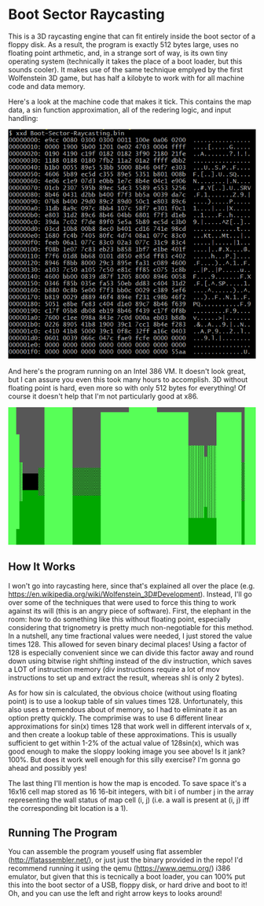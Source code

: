 # Boot Sector Raycasting

This is a 3D raycasting engine that can fit entirely inside the boot sector of a floppy disk. As a result, the program is exactly 512 bytes large, uses no floating point arthmetic, and, in a strange sort of way, is its own tiny operating system (technically it takes the place of a boot loader, but this sounds cooler). It makes use of the same technique emplyed by the first Wolfenstein 3D game, but has half a kilobyte to work with for all machine code and data memory.

Here's a look at the machine code that makes it tick. This contains the map data, a sin function approximation, all of the redering logic, and input handling:

![alt text](https://github.com/Chemist02/Boot-Sector-Raycasting/blob/main/images/data.png)

And here's the program running on an Intel 386 VM. It doesn't look great, but I can assure you even this took many hours to accomplish. 3D without floating point is hard, even more so with only 512 bytes for everything! Of course it doesn't help that I'm not particularly good at x86.

![alt text](https://github.com/Chemist02/Boot-Sector-Raycasting/blob/main/images/raycast.png)

## How It Works
I won't go into raycasting here, since that's explained all over the place (e.g. https://en.wikipedia.org/wiki/Wolfenstein_3D#Development). Instead, I'll go over some of the techniques that were used to force this thing to work against its will (this is an angry piece of software). First, the elephant in the room: how to do something like this without floating point, especially considering that trignometry is pretty much non-negotiable for this method. In a nutshell, any time fractional values were needed, I just stored the value times 128. This allowed for seven binary decimal places! Using a factor of 128 is especially convenient since we can divide this factor away and round down using bitwise right shifting instead of the div instruction, which saves a LOT of instruction memory (div instructions require a lot of mov instructions to set up and extract the result, whereas shl is only 2 bytes). 

As for how sin is calculated, the obvious choice (without using floating point) is to use a lookup table of sin values times 128. Unfortunately, this also uses a tremendous about of memory, so I had to eliminate it as an option pretty quickly. The comprimise was to use 6 different linear approximations for sin(x) times 128 that work well in different intervals of x, and then create a lookup table of these approximations. This is usually sufficient to get within 1-2% of the actual value of 128sin(x), which was good enough to make the sloppy looking image you see above! Is it jank? 100%. But does it work well enough for this silly exercise? I'm gonna go ahead and possibly yes! 

The last thing I'll mention is how the map is encoded. To save space it's a 16x16 cell map stored as 16 16-bit integers, with bit i of number j in the array representing the
wall status of map cell (i, j) (i.e. a wall is present at (i, j) iff the corresponding bit location is a 1).

## Running The Program
You can assemble the program youself using flat assembler (http://flatassembler.net/), or just just the binary provided in the repo! I'd recommend running it using the qemu (https://www.qemu.org/) i386 emulator, but given that this is tecnically a boot loader, you can 100% put this into the boot sector of a USB, floppy disk, or hard drive and boot to it! Oh, and you can use the left and right arrow keys to looks around!
